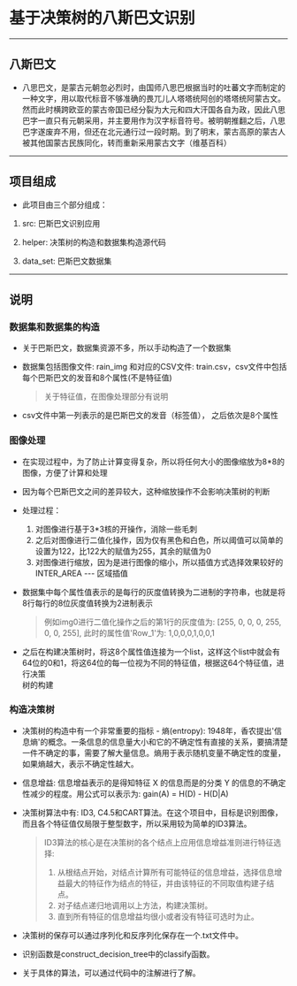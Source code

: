 # 基于决策树的八斯巴文识别

***

## 八斯巴文

* 八思巴文，是蒙古元朝忽必烈时，由国师八思巴根据当时的吐蕃文字而制定的一种文字，用以取代标音不够准确的畏兀儿人塔塔统阿创的塔塔统阿蒙古文。然而此时横跨欧亚的蒙古帝国已经分裂为大元和四大汗国各自为政，因此八思巴字一直只有元朝采用，并主要用作为汉字标音符号。被明朝推翻之后，八思巴字遂废弃不用，但还在北元通行过一段时期。到了明末，蒙古高原的蒙古人被其他国蒙古民族同化，转而重新采用蒙古文字（维基百科）

***

## 项目组成

* 此项目由三个部分组成：

1. src: 巴斯巴文识别应用

2. helper: 决策树的构造和数据集构造源代码

3. data_set: 巴斯巴文数据集

*** 

## 说明

### 数据集和数据集的构造

* 关于巴斯巴文，数据集资源不多，所以手动构造了一个数据集

* 数据集包括图像文件: rain_img 和对应的CSV文件: train.csv，csv文件中包括每个巴斯巴文的发音和8个属性(不是特征值)
  
  > 关于特征值，在图像处理部分有说明

* csv文件中第一列表示的是巴斯巴文的发音（标签值）， 之后依次是8个属性

### 图像处理

* 在实现过程中，为了防止计算变得复杂，所以将任何大小的图像缩放为8*8的图像，方便了计算和处理

* 因为每个巴斯巴文之间的差异较大，这种缩放操作不会影响决策树的判断

* 处理过程：
  1. 对图像进行基于3*3核的开操作，消除一些毛刺
  2. 之后对图像进行二值化操作，因为仅有黑色和白色，所以阈值可以简单的设置为122，比122大的赋值为255，其余的赋值为0
  3. 对图像进行缩放，因为是进行图像的缩小，所以插值方式选择效果较好的INTER_AREA --- 区域插值

* 数据集中每个属性值表示的是每行的灰度值转换为二进制的字符串，也就是将8行每行的8位灰度值转换为2进制表示

    > 例如img0进行二值化操作之后的第1行的灰度值为: [255, 0, 0, 0, 255, 0, 0, 255], 此时的属性值'Row_1'为: 1,0,0,0,1,0,0,1

* 之后在构建决策树时，将这8个属性值连接为一个list，这样这个list中就会有64位的0和1，将这64位的每一位视为不同的特征值，根据这64个特征值，进行决策\
  树的构建

### 构造决策树

* 决策树的构造中有一个非常重要的指标 - 熵(entropy): 1948年，香农提出'信息熵'的概念。一条信息的信息量大小和它的不确定性有直接的关系，要搞清楚\
  一件不确定的事，需要了解大量信息。熵用于表示随机变量不确定性的度量，如果熵越大，表示不确定性越大。

* 信息增益: 信息增益表示的是得知特征 X 的信息而是的分类 Y 的信息的不确定性减少的程度。用公式可以表示为: gain(A) = H(D) - H(D|A)

* 决策树算法中有: ID3, C4.5和CART算法。在这个项目中，目标是识别图像，而且各个特征值仅局限于整型数字，所以采用较为简单的ID3算法。

  > ID3算法的核心是在决策树的各个结点上应用信息增益准则进行特征选择:
  > 1. 从根结点开始，对结点计算所有可能特征的信息增益，选择信息增益最大的特征作为结点的特征，并由该特征的不同取值构建子结点。
  > 2. 对子结点递归地调用以上方法，构建决策树。
  > 3. 直到所有特征的信息增益均很小或者没有特征可选时为止。

* 决策树的保存可以通过序列化和反序列化保存在一个.txt文件中。

* 识别函数是construct_decision_tree中的classify函数。

* 关于具体的算法，可以通过代码中的注解进行了解。